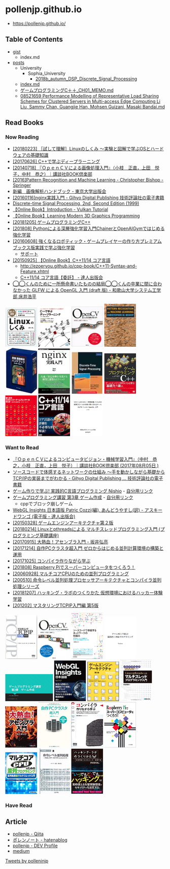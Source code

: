 # pollenjp.github.io

- https://pollenjp.github.io/

## Table of Contents
- [gist](/gist)
  - index.md
- [posts](/posts)
  - University
    - Sophia_University
      - [2018b_autumn_DSP_Discrete_Signal_Processing](/posts/University/Sophia_University/2018b_autumn_DSP_Discrete_Signal_Processing/index.html)
  - [index.md](/posts)
  - [ゲームプログラミングC＋＋_CH01_MEMO.md](/posts/%E3%82%B2%E3%83%BC%E3%83%A0%E3%83%97%E3%83%AD%E3%82%B0%E3%83%A9%E3%83%9F%E3%83%B3%E3%82%B0C%EF%BC%8B%EF%BC%8B_CH01_MEMO.html)
  - [08521659 Performance Modelling of Representative Load Sharing Schemes for Clustered Servers in Multi-access Edge Computing Li Liu, Sammy Chan, Guangjie Han, Mohsen Guizani, Masaki Bandai.md](/posts/08521659%20Performance%20Modelling%20of%20Representative%20Load%20Sharing%20Schemes%20for%20Clustered%20Servers%20in%20Multi-access%20Edge%20Computing%20Li%20Liu,%20Sammy%20Chan,%20Guangjie%20Han,%20Mohsen%20Guizani,%20Masaki%20Bandai.html)

## Read Books

### Now Reading
- [[20180223] ［試して理解］Linuxのしくみ ～実験と図解で学ぶOSとハードウェアの基礎知識](https://gihyo.jp/dp/ebook/2018/978-4-7741-9658-9)
- [[20170626] C++で学ぶディープラーニング](https://book.mynavi.jp/ec/products/detail/id=72844)
- [[20140718] 『ＯｐｅｎＣＶによる画像処理入門』（小枝　正直，上田　悦子，中村　恭之）｜講談社BOOK倶楽部](http://bookclub.kodansha.co.jp/product?item=0000148212)
- [[2016]Pattern Recognition and Machine Learning - Christopher Bishop - Springer](https://www.springer.com/jp/book/9780387310732)
- [新編　画像解析ハンドブック - 東京大学出版会](http://www.utp.or.jp/book/b301997.html)
- [[20160116]nginx実践入門 - Gihyo Digital Publishing 技術評論社の電子書籍](https://gihyo.jp/dp/ebook/2016/978-4-7741-7936-0)
- [Discrete-time Signal Processing, 2nd, Second Edition (1999)](http://a.co/d/cTQd1HC)
- [【Online Book】Introduction - Vulkan Tutorial](https://vulkan-tutorial.com/#page_E_book)
- [【Online Book】Learning Modern 3D Graphics Programming](https://paroj.github.io/gltut/)
- [[20181205] ゲームプログラミングC++](https://www.seshop.com/product/detail/22519)
- [[201808] Pythonによる深層強化学習入門ChainerとOpenAIGymではじめる強化学習](https://www.ohmsha.co.jp/book/9784274222535/)
- [[20160608] 強くなるロボティック・ゲームプレイヤーの作り方プレミアムブックス版実践で学ぶ強化学習](https://book.mynavi.jp/ec/products/detail/id=52804)
  - [サポート](https://book.mynavi.jp/support/el/RL_support/)
- [[20150925] 【Online Book】C++11/14 コア言語](https://github.com/EzoeRyou/cpp-book)
  - http://ezoeryou.github.io/cpp-book/C++11-Syntax-and-Feature.xhtml
  - [C++11/14 コア言語【委託】 - 達人出版会](https://tatsu-zine.com/books/cpp-11-14-core)
- [◯◯くんのために一所懸命書いたものの結局◯◯くんの卒業に間に合わなかった GLFW による OpenGL 入門 (draft 版) - 和歌山大学システム工学部 床井浩平](http://marina.sys.wakayama-u.ac.jp/~tokoi/GLFWdraft.pdf)



[<img width="100px" src="/img/20180223-試して理解Linuxのしくみ.png" alt="">](https://gihyo.jp/dp/ebook/2018/978-4-7741-9658-9)
[<img width="100px" src="/img/20170626-C++で学ぶディープラーニング.png" alt="">](https://book.mynavi.jp/ec/products/detail/id=72844)
[<img width="100px" src="/img/20140718-ＯｐｅｎＣＶによる画像処理入門.png" alt="">](http://bookclub.kodansha.co.jp/product?item=0000148212)
[<img width="100px" src="/img/2006-Pattern Recognition and Machine Learning.png" alt="">](https://www.springer.com/jp/book/9780387310732)
[<img width="100px" src="/img/20040909-新編画像解析ハンドブック.png" alt="">](http://www.utp.or.jp/book/b301997.html)
[<img width="100px" src="/img/20160116-nginx実践入門.png" alt="">](https://gihyo.jp/dp/ebook/2016/978-4-7741-7936-0)
[<img width="100px" src="/img/1999-Discrete-time Signal Processing, 2nd, Second Edition.png" alt="">](http://a.co/d/cTQd1HC)
[<img width="100px" src="/img/20181205-ゲームプログラミングC++.png" alt="">](https://www.seshop.com/product/detail/22519)
[<img width="100px" src="/img/201808_Pythonによる深層強化学習入門ChainerとOpenAIGymではじめる強化学習.png" alt="">](https://www.ohmsha.co.jp/book/9784274222535/)
[<img width="100px" src="/img/20160608_強くなるロボティック・ゲームプレイヤーの作り方プレミアムブックス版実践で学ぶ強化学習.png" alt="">](https://book.mynavi.jp/ec/products/detail/id=52804)
[<img width="100px" src="/img/20150925_C++11・14コア言語.png" alt="">](http://ezoeryou.github.io/cpp-book/C++11-Syntax-and-Feature.xhtml)
[<img width="100px" src="/img/◯◯くんのために一所懸命書いたものの結局◯◯くんの卒業に間に合わなかった GLFW による OpenGL 入門 (draft 版) - 和歌山大学システム工学部 床井浩平.png" alt="">](http://marina.sys.wakayama-u.ac.jp/~tokoi/GLFWdraft.pdf)


### Want to Read
- [『ＯｐｅｎＣＶによるコンピュータビジョン・機械学習入門』（中村　恭之，小枝　正直，上田　悦子）｜講談社BOOK倶楽部 (2017年08月05日
)](http://bookclub.kodansha.co.jp/product?item=0000148220)
- [ソースコードで体感するネットワークの仕組み ～手を動かしながら基礎からTCP/IPの実装までがわかる - Gihyo Digital Publishing … 技術評論社の電子書籍](https://gihyo.jp/dp/ebook/2018/978-4-7741-9745-6)
- [ゲーム作りで学ぶ! 実践的C言語プログラミング Nishio](https://densan-labs.net/_downloads/gameProgramming.pdf) - [自分用リンク](https://drive.google.com/file/d/1Df1ezfSZRFsvUaRz2G36JQH3etPaqKLR/view?usp=sharing)
- [ゲームプログラミング講習 第3章 ゲーム作成](http://nanzanmmcwiki.net/_media/pc/lecture/game/2015/03-game.pdf) - [自分用リンク](https://drive.google.com/file/d/1JdkPLpVAfeWC3B9NaHnOAgKbvryY7710/view?usp=sharing)
  - cppでブロック崩しゲーム
- [WebGL Insights 日本語版 Patric Cozzi(編), あんどうやすし(訳) - アスキードワンゴ (電子版 - 達人出版会)](https://tatsu-zine.com/books/webgl-insights)
- [[20150328] ゲームエンジンアーキテクチャ第２版](https://www.sbcr.jp/products/4797377484.html)
- [[20180214] Linuxとpthreadsによる マルチスレッドプログラミング入門 (プログラミング基礎講座)](http://amzn.asia/d/eeK1hVz)
- [[20170915] 大熱血！アセンブラ入門 - 坂井弘亮](http://kozos.jp/books/asm/)
- [[20171214] 自作PCクラスタ超入門 ゼロからはじめる並列計算環境の構築と運用](https://www.morikita.co.jp/books/book/3232)
- [[20171025] コンパイラ作りながら学ぶ](https://www.ohmsha.co.jp/book/9784274221163/)
- [[201808] Raspberry Piでスーパーコンピュータをつくろう！](https://www.kyoritsu-pub.co.jp/bookdetail/9784320124370)
- [[20060928] マルチコアCPUのための並列プログラミング](http://amzn.asia/d/1YdsOm4)
- [[200510] 命令レベル並列処理プロセッサアーキテクチャとコンパイラ並列処理シリーズ](http://amzn.asia/d/4rrsGB9)
- [[20181207] ハッキング・ラボのつくりかた 仮想環境におけるハッカー体験学習](https://www.seshop.com/product/detail/22521)
- [[201202] マスタリングTCPIP入門編 第5版](https://tatsu-zine.com/books/tcpip-mastering-basic5)

[<img width="100px" src="/img/201202-マスタリングTCPIP入門編 第5版.jpg" alt="">](https://tatsu-zine.com/books/tcpip-mastering-basic5)
[<img width="100px" src="/img/20170805-ＯｐｅｎＣＶによるコンピュータビジョン・機械学習入門.png" alt="">](http://bookclub.kodansha.co.jp/product?item=0000148220)
[<img width="100px" src="/img/20180509-ソースコードで体感するネットワークの仕組み-～手を動かしながら基礎からTCP-IPの実装までがわかる.png" alt="">](https://gihyo.jp/dp/ebook/2018/978-4-7741-9745-6)
[<img width="100px" src="/img/ゲーム作りで学ぶ!実践的C言語プログラミングNishio.png" alt="">](https://densan-labs.net/_downloads/gameProgramming.pdf)
[<img width="150px" src="/img/ゲームプログラミング講習第3章ゲーム作成.png" alt="">](http://nanzanmmcwiki.net/_media/pc/lecture/game/2015/03-game.pdf)
[<img width="100px" src="/img/20180824_WebGL_Insights日本語版.jpg" alt="">](https://tatsu-zine.com/books/webgl-insights)
[<img width="100px" src="/img/20150328_ゲームエンジンアーキテクチャ第２版.png" alt="">](https://www.sbcr.jp/products/4797377484.html)
[<img width="100px" src="/img/20180214_Linuxとpthreadsによる マルチスレッドプログラミング入門.png" alt="">](http://amzn.asia/d/eeK1hVz)
[<img width="100px" src="/img/20170915_大熱血アセンブラ入門.png" alt="">](http://kozos.jp/books/asm/)
[<img width="100px" src="/img/20171214_自作PCクラスタ超入門ゼロからはじめる並列計算環境の構築と運用.png" alt="">](https://www.morikita.co.jp/books/book/3232)
[<img width="100px" src="/img/20171025_コンパイラ作りながら学ぶ.png" alt="">](https://www.ohmsha.co.jp/book/9784274221163/)
[<img width="100px" src="/img/201808_RaspberryPiでスーパーコンピュータをつくろう.png" alt="">](https://www.kyoritsu-pub.co.jp/bookdetail/9784320124370)
[<img width="100px" src="/img/20060928_マルチコアCPUのための並列プログラミング.png" alt="">](https://book.mynavi.jp/ec/products/detail/id=52804)
[<img width="100px" src="/img/200510_命令レベル並列処理プロセッサアーキテクチャとコンパイラ並列処理シリーズ.png" alt="">](http://amzn.asia/d/4rrsGB9)
[<img width="100px" src="/img/20181207_ハッキング・ラボのつくりかた_仮想環境におけるハッカー体験学習.png" alt="">](https://www.seshop.com/product/detail/22521)



### Have Read


## Article
- [pollenjp - Qiita](https://qiita.com/pollenjp)
- [ポレンノート - hatenablog](https://pollenjp.hatenablog.jp/)
- [pollenjp - DEV Profile](https://dev.to/pollenjp)
- [medium](https://medium.com/)

<a class="twitter-timeline" data-width="500" data-height="750" href="https://twitter.com/polleninjp?ref_src=twsrc%5Etfw">Tweets by polleninjp</a> <script async src="https://platform.twitter.com/widgets.js" charset="utf-8"></script>
